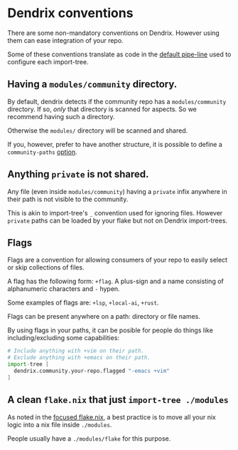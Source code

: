 # Dendrix conventions

There are some non-mandatory conventions on Dendrix. However using them can ease integration of your repo.

Some of these conventions translate as code in the [default pipe-line](https://github.com/vic/dendrix/blob/main/dev/modules/community/_pipeline.nix) used to configure each import-tree.


## Having a `modules/community` directory.

By default, dendrix detects if the community repo has a `modules/community` directory. If so, _only_ that directory is scanned for aspects. So we recommend having such a directory.

Otherwise the `modules/` directory will be scanned and shared.

If you, however, prefer to have another structure, it is possible to define a `community-paths` [option](https://github.com/vic/dendrix/blob/main/dev/modules/community/options.nix).

## Anything `private` is not shared.

Any file (even inside `modules/community`) having a `private` infix anywhere in their path is not visible to the community.

This is akin to import-tree's `_` convention used for ignoring files. However `private` paths can be loaded by your flake but
not on Dendrix import-trees.

## Flags

Flags are a convention for allowing consumers of your repo
to easily select or skip collections of files.

A flag has the following form: `+flag`. A plus-sign and a name consisting of alphanumeric characters and `-` hypen.

Some examples of flags are: `+lsp`, `+local-ai`, `+rust`.

Flags can be present anywhere on a path: directory or file names.

By using flags in your paths, it can be posible for people do
things like including/excluding some capabilities:

```nix
# Include anything with +vim on their path.
# Exclude anything with +emacs on their path.
import-tree [
  dendrix.community.your-repo.flagged "-emacs +vim"
]
```

## A clean `flake.nix` that just `import-tree ./modules`

As noted in the [focused flake.nix](Dendritic.html#minimal-and-focused-flakenix), a best practice is to move all your nix logic into a nix file inside `./modules`.

People usually have a `./modules/flake` for this purpose.
